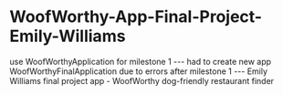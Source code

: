 # WoofWorthy-App-Final-Project-Emily-Williams
use WoofWorthyApplication for milestone 1 ---
had to create new app WoofWorthyFinalApplication due to errors after milestone 1 ---
Emily Williams final project app - WoofWorthy dog-friendly restaurant finder
